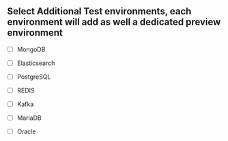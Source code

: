# <Update title here>

## Select Additional Test environments, each environment will add as well a dedicated preview environment

- [ ] MongoDB
- [ ] Elasticsearch
- [ ] PostgreSQL
- [ ] REDIS
- [ ] Kafka
- [ ] MariaDB
- [ ] Oracle
 
